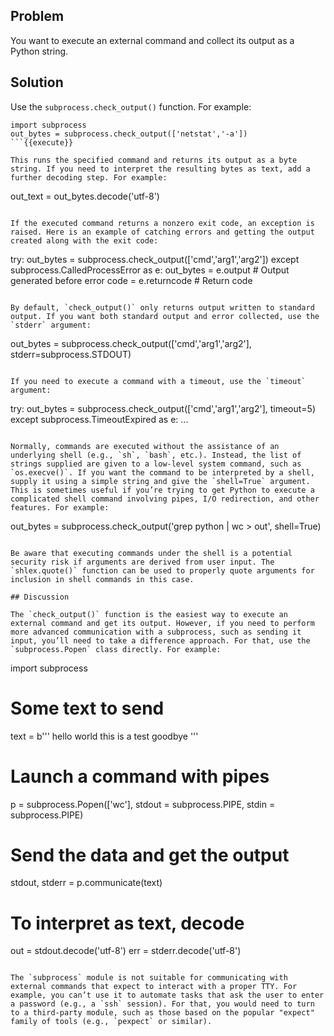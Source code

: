 ## Problem

You want to execute an external command and collect its output as a Python string.

## Solution

Use the `subprocess.check_output()` function. For example:

```
import subprocess
out_bytes = subprocess.check_output(['netstat','-a'])
```{{execute}}

This runs the specified command and returns its output as a byte string. If you need to interpret the resulting bytes as text, add a further decoding step. For example:

```
out_text = out_bytes.decode('utf-8')
```{{execute}}

If the executed command returns a nonzero exit code, an exception is raised. Here is an example of catching errors and getting the output created along with the exit code:

```
try:
    out_bytes = subprocess.check_output(['cmd','arg1','arg2'])
except subprocess.CalledProcessError as e:
    out_bytes = e.output       # Output generated before error
    code      = e.returncode   # Return code
```{{execute}}

By default, `check_output()` only returns output written to standard output. If you want both standard output and error collected, use the `stderr` argument:

```
out_bytes = subprocess.check_output(['cmd','arg1','arg2'],
                                    stderr=subprocess.STDOUT)
```{{execute}}

If you need to execute a command with a timeout, use the `timeout` argument:

```
try:
    out_bytes = subprocess.check_output(['cmd','arg1','arg2'], timeout=5)
except subprocess.TimeoutExpired as e:
    ...
```{{execute}}

Normally, commands are executed without the assistance of an underlying shell (e.g., `sh`, `bash`, etc.). Instead, the list of strings supplied are given to a low-level system command, such as `os.execve()`. If you want the command to be interpreted by a shell, supply it using a simple string and give the `shell=True` argument. This is sometimes useful if you’re trying to get Python to execute a complicated shell command involving pipes, I/O redirection, and other features. For example:

```
out_bytes = subprocess.check_output('grep python | wc > out', shell=True)
```{{execute}}

Be aware that executing commands under the shell is a potential security risk if arguments are derived from user input. The `shlex.quote()` function can be used to properly quote arguments for inclusion in shell commands in this case.

## Discussion

The `check_output()` function is the easiest way to execute an external command and get its output. However, if you need to perform more advanced communication with a subprocess, such as sending it input, you’ll need to take a difference approach. For that, use the `subprocess.Popen` class directly. For example:

```
import subprocess

# Some text to send
text = b'''
hello world
this is a test
goodbye
'''

# Launch a command with pipes
p = subprocess.Popen(['wc'],
          stdout = subprocess.PIPE,
          stdin = subprocess.PIPE)

# Send the data and get the output
stdout, stderr = p.communicate(text)

# To interpret as text, decode
out = stdout.decode('utf-8')
err = stderr.decode('utf-8')
```{{execute}}

The `subprocess` module is not suitable for communicating with external commands that expect to interact with a proper TTY. For example, you can’t use it to automate tasks that ask the user to enter a password (e.g., a `ssh` session). For that, you would need to turn to a third-party module, such as those based on the popular "expect" family of tools (e.g., `pexpect` or similar).
